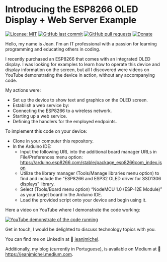 # Introducing the ESP8266 OLED Display + Web Server Example

[![License: MIT](https://img.shields.io/badge/License-MIT-gren.svg)](https://opensource.org/licenses/MIT) [![GitHub last commit](https://img.shields.io/github/last-commit/jeanjmichel/ESP8266-OLED-Display-plus-webserver-example.svg?style=flat)]() [![GitHub pull requests](https://img.shields.io/github/issues-pr/jeanjmichel/ESP8266-OLED-Display-plus-webserver-example.svg?style=flat)]() [![Donate](https://img.shields.io/badge/$-support-FE342D.svg?style=flat)](https://ko-fi.com/jeanjmichel)

Hello, my name is Jean. I'm an IT professional with a passion for learning programming and educating others in coding.

I recently purchased an ESP8266 that comes with an integrated OLED display. I was looking for examples to learn how to operate this device and display information on the screen, but all I discovered were videos on YouTube demonstrating the device in action, without any accompanying code.

My actions were:

- Set up the device to show text and graphics on the OLED screen.
- Establish a web service by:
- Connecting the ESP8266 to a wireless network.
- Starting up a web service.
- Defining the handlers for the employed endpoints.

To implement this code on your device:

- Clone in your computer this repository.
- In the Arduino IDE:
    * Input the following URL into the additional board manager URLs in File/Preferences menu option: https://arduino.esp8266.com/stable/package_esp8266com_index.json
    * Utilize the library manager (Tools/Manage libraries menu option) to find and include the “ESP8266 and ESP32 OLED driver for SSD1306 displays” library.
    * Select (Tools/Board menu option) “NodeMCU 1.0 (ESP-12E Module)” as your target board in the Arduino IDE.
    * Load the provided script onto your device and begin using it.

Here a video on YouTube where I demonstrate the code working:

[![YouTube demonstrate of the code running](https://img.youtube.com/vi/K2k95v9RGD0/0.jpg)](https://www.youtube.com/watch?v=K2k95v9RGD0)

Get in touch, I would be delighted to discuss technology topics with you.

You can find me on LinkedIn at :link: [jeanjmichel](https://www.linkedin.com/in/jeanjmichel/).

Additionally, my blog (currently in Portuguese), is available on Medium at :link: https://jeanjmichel.medium.com.
